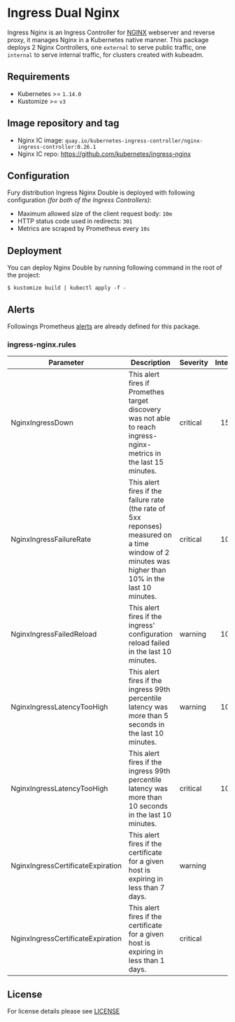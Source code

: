 # Ingress Dual Nginx

Ingress Nginx is an Ingress Controller for [NGINX](https://nginx.org) webserver and reverse proxy, it manages Nginx in 
a Kubernetes native manner. This package deploys 2 Nginx Controllers, one `external` to serve public traffic, 
one `internal` to serve internal traffic, for clusters created with kubeadm.

## Requirements

- Kubernetes >= `1.14.0`
- Kustomize >= `v3`

## Image repository and tag

* Nginx IC image: `quay.io/kubernetes-ingress-controller/nginx-ingress-controller:0.26.1`
* Nginx IC repo: https://github.com/kubernetes/ingress-nginx

## Configuration

Fury distribution Ingress Nginx Double is deployed with following configuration *(for both of the Ingress Controllers)*:

- Maximum allowed size of the client request body: `10m`
- HTTP status code used in redirects: `301`
- Metrics are scraped by Prometheus every `10s`

## Deployment

You can deploy Nginx Double by running following command in the root of the project:

`$ kustomize build | kubectl apply -f -`


## Alerts

Followings Prometheus [alerts](https://prometheus.io/docs/prometheus/latest/configuration/alerting_rules/) are already
defined for this package. 
 
### ingress-nginx.rules  
| Parameter | Description | Severity | Interval | 
|------|-------------|----------|:-----:|
| NginxIngressDown | This alert fires if Promethes target discovery was not able to reach ingress-nginx-metrics in the last 15 minutes. | critical | 15m |
| NginxIngressFailureRate | This alert fires if the failure rate (the rate of 5xx reponses) measured on a time window of 2 minutes was higher than 10% in the last 10 minutes. | critical | 10m |
| NginxIngressFailedReload | This alert fires if the ingress' configuration reload failed in the last 10 minutes. | warning | 10m |
| NginxIngressLatencyTooHigh | This alert fires if the ingress 99th percentile latency was more than 5 seconds in the last 10 minutes. | warning | 10m |
| NginxIngressLatencyTooHigh | This alert fires if the ingress 99th percentile latency was more than 10 seconds in the last 10 minutes. | critical | 10m |
| NginxIngressCertificateExpiration | This alert fires if the certificate for a given host is expiring in less than 7 days. | warning |  |
| NginxIngressCertificateExpiration | This alert fires if the certificate for a given host is expiring in less than 1 days. | critical |  |


## License

For license details please see [LICENSE](../../LICENSE) 

